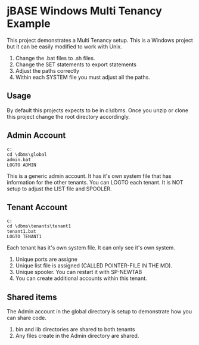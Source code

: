 # jBASE Windows Multi Tenancy Example

This project demonstrates a Multi Tenancy setup.  This is a Windows project but it can be easily modified to work with Unix.

1. Change the .bat files to .sh files. 
2. Change the SET statements to export statements
3. Adjust the paths correctly
4. Within each SYSTEM file you must adjust all the paths.

## Usage

By default this projects expects to be in c:\dbms.  Once you unzip or clone this project change the root directory accordingly.

## Admin Account

```
c:
cd \dbms\global
admin.bat
LOGTO ADMIN
```

This is a generic admin account.  It has it's own system file that has information for the other tenants.  You can LOGTO each tenant.  It is NOT setup to adjust the LIST file and SPOOLER. 

## Tenant Account

```
c:
cd \dbms\tenants\tenant1
tenant1.bat
LOGTO TENANT1
```

Each tenant has it's own system file.  It can only see it's own system. 

1. Unique ports are assigne
2. Unique list file is assigned (CALLED POINTER-FILE IN THE MD).
3. Unique spooler.  You can restart it with SP-NEWTAB
4. You can create additional accounts within this tenant.

## Shared items

The Admin account in the global directory is setup to demonstrate how you can share code.

1. bin and lib directories are shared to both tenants
2. Any files create in the Admin directory are shared.


